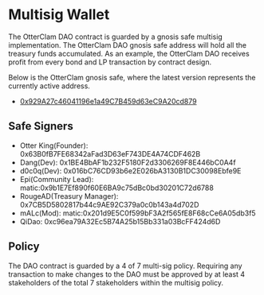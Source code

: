 # Multisig Wallet

The OtterClam DAO contract is guarded by a gnosis safe multisig implementation. The OtterClam DAO gnosis safe address will hold all the treasury funds accumulated. As an example, the OtterClam DAO receives profit from every bond and LP transaction by contract design.

Below is the OtterClam gnosis safe, where the latest version represents the currently active address.

- [0x929A27c46041196e1a49C7B459d63eC9A20cd879](https://app.safe.global/matic:0x929A27c46041196e1a49C7B459d63eC9A20cd879/home)

## Safe Signers

- Otter King(Founder): 0x63B0fB7FE68342aFad3D63eF743DE4A74CDF462B
- Dang(Dev): 0x1BE4BbAF1b232F5180F2d3306269F8E446bC0A4f
- d0c0q(Dev): 0x016bC76CD93b6e2E026bA3130B1DC30098Ebfe9E
- Epi(Community Lead): matic:0x9b1E7Ef890f60E6BA9c75dBc0bd30201C72d6788
- RougeAD(Treasury Manager): 0x7CB5D5802817b44c9AE92C379a0c0b143a4d702D
- mALc(Mod): matic:0x201d9E5C0f599bF3A2f565fE8F68cCe6A05db3f5
- QiDao: 0xc96ea79A32Ec5B74A25b15Bb331a03BcFF424d6D

## Policy

The DAO contract is guarded by a 4 of 7 multi-sig policy. Requiring any transaction to make changes to the DAO must be approved by at least 4 stakeholders of the total 7 stakeholders within the multisig policy.
